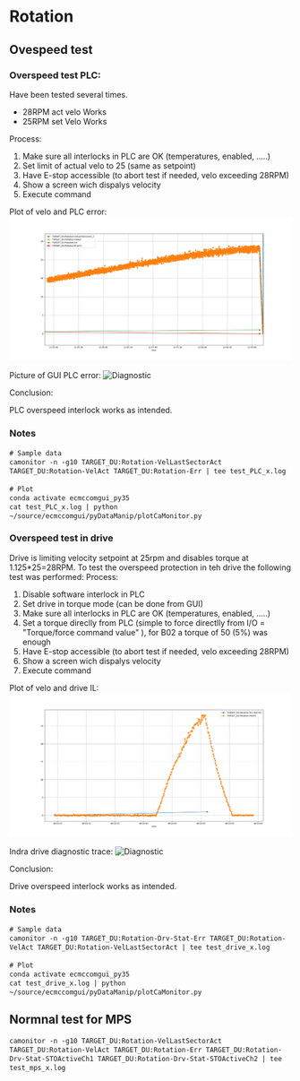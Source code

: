 # Rotation


## Ovespeed test
### Overspeed test PLC:
Have been tested several times.
* 28RPM act velo Works
* 25RPM set Velo Works

Process:
1. Make sure all interlocks in PLC are OK (temperatures, enabled, .....)
2. Set limit of actual velo to 25 (same as setpoint) 
3. Have E-stop accessible (to abort test if needed, velo exceeding 28RPM)
4. Show a screen wich dispalys velocity
5. Execute command


Plot of velo and PLC error:
![Results](overspeedIL_plc_plot.png)

Picture of GUI PLC error:
![Diagnostic](plcOverspeedILDiag.jpeg)


Conclusion:

PLC overspeed interlock works as intended.

### Notes
```
# Sample data
camonitor -n -g10 TARGET_DU:Rotation-VelLastSectorAct TARGET_DU:Rotation-VelAct TARGET_DU:Rotation-Err | tee test_PLC_x.log

# Plot
conda activate ecmccomgui_py35
cat test_PLC_x.log | python ~/source/ecmccomgui/pyDataManip/plotCaMonitor.py 
```

### Overspeed test in drive
Drive is limiting velocity setpoint at 25rpm and disables torque at 1.125*25=28RPM.
To test the overspeed protection in teh drive the following test was performed:
Process:
1. Disable software interlock in PLC
2. Set drive in torque mode (can be done from GUI)
3. Make sure all interlocks in PLC are OK (temperatures, enabled, .....)
4. Set a torque direclly from PLC (simple to force directlly from I/O = "Torque/force command value" ), for B02 a torque of 50 (5%) was enough
5. Have E-stop accessible (to abort test if needed, velo exceeding 28RPM)
6. Show a screen wich dispalys velocity
7. Execute command

Plot of velo and drive IL:
![Results](overspeedIL_drive_plot.png)

Indra drive diagnostic trace:
![Diagnostic](driveOverspeedILDiag.jpeg)

Conclusion:

Drive overspeed interlock works as intended.

### Notes
```
# Sample data
camonitor -n -g10 TARGET_DU:Rotation-Drv-Stat-Err TARGET_DU:Rotation-VelAct TARGET_DU:Rotation-VelLastSectorAct | tee test_drive_x.log

# Plot
conda activate ecmccomgui_py35
cat test_drive_x.log | python ~/source/ecmccomgui/pyDataManip/plotCaMonitor.py 

``` 

## Normnal test for MPS

``` 
camonitor -n -g10 TARGET_DU:Rotation-VelLastSectorAct TARGET_DU:Rotation-VelAct TARGET_DU:Rotation-Err TARGET_DU:Rotation-Drv-Stat-STOActiveCh1 TARGET_DU:Rotation-Drv-Stat-STOActiveCh2 | tee test_mps_x.log
``` 





